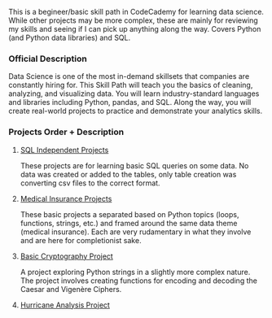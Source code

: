 This is a begineer/basic skill path in CodeCademy for learning data science. While other projects may be more complex, these are mainly for reviewing my skills and seeing if I can pick up anything along the way. Covers Python (and Python data libraries) and SQL.

### Official Description
Data Science is one of the most in-demand skillsets that companies are constantly hiring for. This Skill Path will teach you the basics of cleaning, analyzing, and visualizing data. You will learn industry-standard languages and libraries including Python, pandas, and SQL. Along the way, you will create real-world projects to practice and demonstrate your analytics skills.

### Projects Order + Description
1. [SQL Independent Projects](Data%20Science%20SQL%20Independent%20Projects)

    These projects are for learning basic SQL queries on some data. No data was created or added to the tables, only table creation was converting csv files to the correct format. 

2. [Medical Insurance Projects](Medical%20Insurance%20Projects)

    These basic projects a separated based on Python topics (loops, functions, strings, etc.) and framed around the same data theme (medical insurance). Each are very rudamentary in what they involve and are here for completionist sake.  

3. [Basic Cryptography Project](Coded_Correspondence.ipynb)

    A project exploring Python strings in a slightly more complex nature. The project involves creating functions for encoding and decoding the Caesar and Vigenère Ciphers.

4. [Hurricane Analysis Project](Hurricane_Analysis.ipynb)